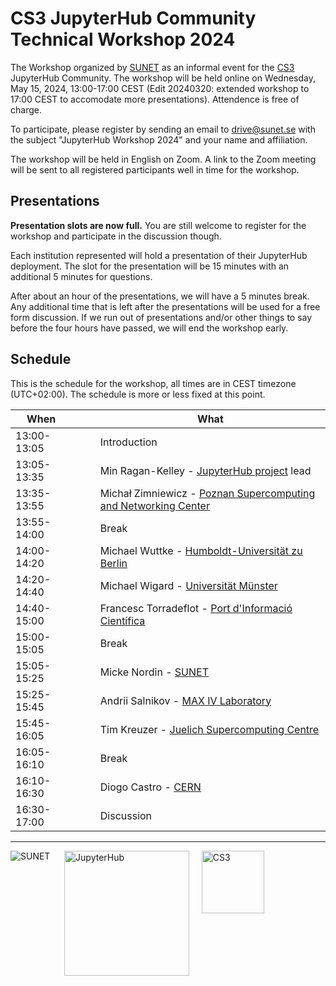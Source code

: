 # CS3 JupyterHub Community Technical Workshop 2024

The Workshop organized by [SUNET](https://sunet.se) as an informal event for the [CS3](https://www.cs3community.org/) JupyterHub Community.
The workshop will be held online on Wednesday, May 15, 2024, 13:00-17:00 CEST (Edit 20240320: extended workshop to 17:00 CEST to accomodate more presentations). Attendence is free of charge.

To participate, please register by sending an email to [drive@sunet.se](mailto:drive@sunet.se) with the subject "JupyterHub Workshop 2024" and your name and affiliation.

The workshop will be held in English on Zoom. A link to the Zoom meeting will be sent to all registered participants well in time for the workshop.

## Presentations
**Presentation slots are now full.** You are still welcome to register for the workshop and participate in the discussion though.

Each institution represented will hold a presentation of their JupyterHub deployment.
The slot for the presentation will be 15 minutes with an additional 5 minutes for questions.

After about an hour of the presentations, we will have a 5 minutes break. Any additional time that is left after the presentations will be used for a free form discussion.
If we run out of presentations and/or other things to say before the four hours have passed, we will end the workshop early.

## Schedule

This is the schedule for the workshop, all times are in CEST timezone (UTC+02:00). The schedule is more or less fixed at this point.

| When |&nbsp;&nbsp;&nbsp;&nbsp;&nbsp;|What |
| --- | --- | --- |
| 13:00-13:05 |  | Introduction |
| 13:05-13:35 |  | Min Ragan-Kelley - [JupyterHub project](https://jupyter.org/hub) lead |
| 13:35-13:55 |  | Michał Zimniewicz - [Poznan Supercomputing and Networking Center](https://psnc.pl/) |
| 13:55-14:00 |  | Break |
| 14:00-14:20 |  | Michael Wuttke - [Humboldt-Universität zu Berlin](https://www.hu-berlin.de/en) |
| 14:20-14:40 |  | Michael Wigard - [Universität Münster](https://www.uni-muenster.de/en) |
| 14:40-15:00 |  | Francesc Torradeflot - [Port d'Informació Científica](https://www.pic.es/) |
| 15:00-15:05 |  | Break |
| 15:05-15:25 |  | Micke Nordin - [SUNET](https://sunet.se/en) |
| 15:25-15:45 |  | Andrii Salnikov - [MAX IV Laboratory](https://www.maxiv.lu.se/) |
| 15:45-16:05 |  | Tim Kreuzer - [Juelich Supercomputing Centre](https://jupyter.jsc.fz-juelich.de/) |
| 16:05-16:10 |  | Break |
| 16:10-16:30 |  | Diogo Castro - [CERN](https://home.cern) |
| 16:30-17:00 |  | Discussion |
---
<img src="/assets/sunet.svg" alt="SUNET" style="vertical-align: text-top;hight: 100px;" align="left"/>&nbsp;&nbsp;&nbsp;&nbsp;&nbsp;<img src="/assets/hublogo.svg" alt="JupyterHub" style="vertical-align: text-top;width: 200px;" align="middle"/>&nbsp;&nbsp;&nbsp;&nbsp;&nbsp;<img src="/assets/cs3-logo.png" alt="CS3" style="vertical-align: text-top; height:100px;" align="middle"/>
